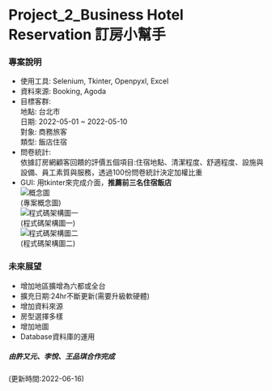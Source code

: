 # Project_2_Business Hotel Reservation 訂房小幫手
### 專案說明
* 使用工具: Selenium, Tkinter, Openpyxl, Excel      
* 資料來源: Booking, Agoda     
* 目標客群:       
  地點: 台北市        
  日期: 2022-05-01 ~ 2022-05-10         
  對象: 商務旅客         
  類型: 飯店住宿     
* 問卷統計:           
  依據訂房網顧客回饋的評價五個項目:住宿地點、清潔程度、舒適程度、設施與設備、員工素質與服務，透過100份問卷統計決定加權比重      
* GUI: 用tkinter來完成介面，**推薦前三名住宿飯店**    
![概念圖](https://user-images.githubusercontent.com/81075616/173978486-c2170f99-f61a-49a9-876e-2f1218ed879e.png "概念圖")     
(專案概念圖)             
![程式碼架構圖一](https://user-images.githubusercontent.com/81075616/173978563-215a6733-2a23-4cc7-9d0a-317a81c2c28e.png "程式碼架構圖一")       
(程式碼架構圖一)        
![程式碼架構圖二](https://user-images.githubusercontent.com/81075616/173978598-089c067f-6e6a-45e1-9b7d-d596b372fe41.png "程式碼架構圖二")       
(程式碼架構圖二)         

### 未來展望
* 增加地區擴增為六都或全台
* 擴充日期:24hr不斷更新(需要升級軟硬體)
* 增加資料來源
* 房型選擇多樣
* 增加地圖
* Database資料庫的運用

##### 由許又元、李悅、王品琪合作完成
(更新時間:2022-06-16)
